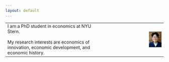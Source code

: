 ```yaml
---
layout: default
---
```


<table style="border-collapse: collapse; border: none;" width="100%">
  <tr>
    <td style="border: none;" width="60%"> 
      I am a PhD student in economics at NYU Stern.<br><br>
      My research interests are economics of innovation, economic development, and economic history.
    </td>
    <td style="border: none;" width="40%">
      <img src="/baek.png" width="40" align="right"/>
    </td>
  </tr>
</table>




